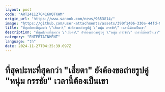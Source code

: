 ```yaml
---
layout: post
code: "ART2411270416WQTKWM"
origin_url: "https://www.sanook.com/news/9653814/"
image: "https://github.com/user-attachments/assets/390f1406-330e-44fd-9c94-58b6c51bc180"
title: "ที่สุดปะทะที่สุดกว่า \"เสี่ยตา\" ยังต้องขอถ่ายรูปคู่ \"หนุ่ม กรรชัย\" เวลานี้ต้องเป็นเขา"
description: "ที่สุดปะทะที่สุดกว่า \"เสี่ยตา\" ยังต้องขอถ่ายรูปคู่ \"หนุ่ม กรรชัย\" เวลานี้ต้องเป็นเขา"
category: "ENTERTAINMENT"
language: "th"
date: 2024-11-27T04:35:39.097Z
---
```


# ที่สุดปะทะที่สุดกว่า "เสี่ยตา" ยังต้องขอถ่ายรูปคู่ "หนุ่ม กรรชัย" เวลานี้ต้องเป็นเขา